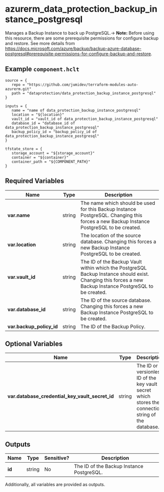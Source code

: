 # azurerm_data_protection_backup_instance_postgresql

Manages a Backup Instance to back up PostgreSQL.-> **Note:** Before using this resource, there are some prerequisite permissions for configure backup and restore. See more details from <https://docs.microsoft.com/azure/backup/backup-azure-database-postgresql#prerequisite-permissions-for-configure-backup-and-restore>.

## Example `component.hclt`

```hcl
source = {
   repo = "https://github.com/jumidev/terraform-modules-auto-azurerm.git" 
   path = "dataprotection/data_protection_backup_instance_postgresql" 
}

inputs = {
   name = "name of data_protection_backup_instance_postgresql" 
   location = "${location}" 
   vault_id = "vault_id of data_protection_backup_instance_postgresql" 
   database_id = "database_id of data_protection_backup_instance_postgresql" 
   backup_policy_id = "backup_policy_id of data_protection_backup_instance_postgresql" 
}

tfstate_store = {
   storage_account = "${storage_account}" 
   container = "${container}" 
   container_path = "${COMPONENT_PATH}" 
}

```

## Required Variables

| Name | Type |  Description |
| ---- | --------- |  ----------- |
| **var.name** | string |  The name which should be used for this Backup Instance PostgreSQL. Changing this forces a new Backup Instance PostgreSQL to be created. | 
| **var.location** | string |  The location of the source database. Changing this forces a new Backup Instance PostgreSQL to be created. | 
| **var.vault_id** | string |  The ID of the Backup Vault within which the PostgreSQL Backup Instance should exist. Changing this forces a new Backup Instance PostgreSQL to be created. | 
| **var.database_id** | string |  The ID of the source database. Changing this forces a new Backup Instance PostgreSQL to be created. | 
| **var.backup_policy_id** | string |  The ID of the Backup Policy. | 

## Optional Variables

| Name | Type |  Description |
| ---- | --------- |  ----------- |
| **var.database_credential_key_vault_secret_id** | string |  The ID or versionless ID of the key vault secret which stores the connection string of the database. | 



## Outputs

| Name | Type | Sensitive? | Description |
| ---- | ---- | --------- | --------- |
| **id** | string | No  | The ID of the Backup Instance PostgreSQL. | 

Additionally, all variables are provided as outputs.
